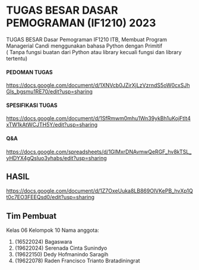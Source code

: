 # TUGAS BESAR DASAR PEMOGRAMAN (IF1210) 2023 
TUGAS BESAR Dasar Pemograman IF1210 ITB, Membuat Program Managerial Candi menggunakan bahasa Python dengan Primitif   
( Tanpa fungsi buatan dari Python atau library kecuali fungsi dan library tertentu)

#### PEDOMAN TUGAS  
https://docs.google.com/document/d/1XNVcb0JZirXjLzVzrndS5oW0cxSJhGls_bgsmu1RE70/edit?usp=sharing  
#### SPESIFIKASI TUGAS  
https://docs.google.com/document/d/1SfRmwm0mhu1Wn39ykBh1uKojFtlt4xTW1kAtWCJTH5Y/edit?usp=sharing  
#### Q&A   
https://docs.google.com/spreadsheets/d/1GIMxrDNAvmwQeRGF_hv8kTSL_yHDYX4gQsluo3yhabs/edit?usp=sharing  

## HASIL
https://docs.google.com/document/d/1Z7OxeUuka8LB869OlVKePB_hvXp1Qt0c7EO3FEEQsd0/edit?usp=sharing

## Tim Pembuat
Kelas 06
Kelompok 10
Nama anggota: 
  1. (16522024) Bagaswara
  2. (19622024) Serenada Cinta Sunindyo
  3. (19622150) Dedy Hofmanindo Saragih
  4. (19622078) Raden Francisco Trianto Bratadiningrat 
